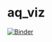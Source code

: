# aq_viz


[![Binder](https://mybinder.org/badge_logo.svg)](https://mybinder.org/v2/gh/oskargramnielsen/aq_viz/main?labpath=COMBINED%20PLOTS%20WORKING.ipynb)
